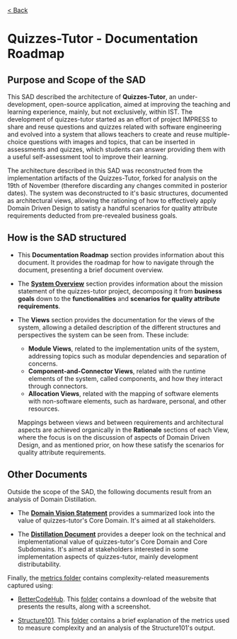 [< Back](SAD.md)

# Quizzes-Tutor - Documentation Roadmap

## Purpose and Scope of the SAD

This SAD described the architecture of **Quizzes-Tutor**, an under-development, open-source application, aimed at improving the teaching and learning experience, mainly, but not exclusively, within IST. The development of quizzes-tutor started as an effort of project IMPRESS to share and reuse questions and quizzes related with software engineering and evolved into a system that allows teachers to create and reuse multiple-choice questions with images and topics, that can be inserted in assessments and quizzes, which students can answer providing them with a useful self-assessment tool to improve their learning. 

The architecture described in this SAD was reconstructed from the implementation artifacts of the Quizzes-Tutor, forked for analysis on the 19th of November (therefore discarding any changes commited in posterior dates). The system was deconstructed to it's basic structures, documented as architectural views, allowing the rationing of how to effectively apply Domain Driven Design to satisty a handful scenarios for quality attribute requirements deducted from pre-revealed business goals.


## How is the SAD structured 

- This **Documentation Roadmap** section provides information about this document. It provides the roadmap for how to navigate through the document, presenting a brief document overview.

- The **[System Overview](system_overview.md)** section provides information about the mission statement of the quizzes-tutor project, decomposing it from **business goals** down to the **functionalities** and **scenarios for quality attribute requirements**. 

- The **Views** section provides the documentation for the views of the system, allowing a detailed description of the different structures and perspectives the system can be seen from. These include:
    - **Module Views**, related to the implementation units of the system, addressing topics such as modular dependencies and separation of concerns.
    - **Component-and-Connector Views**, related with the runtime elements of the system, called components, and how they interact through connectors. 
    - **Allocation Views**, related with the mapping of software elements with non-software elements, such as hardware, personal, and other resources.

    Mappings between views and between requirements and architectural aspects are achieved organically in the **Rationale** sections of each View, where the focus is on the discussion of aspects of Domain Driven Design, and as mentioned prior, on how these satisfy the scenarios for quality attribute requirements.

## Other Documents
Outside the scope of the SAD, the following documents result from an analysis of Domain Distillation. 

- The [**Domain Vision Statement**](domain_vision_statement.md) provides a summarized look into the value of quizzes-tutor's Core Domain. It's aimed at all stakeholders.

- The [**Distillation Document**](distillation_document.md) provides a deeper look on the technical and implementational value of quizzes-tutor's Core Domain and Core Subdomains. It's aimed at stakeholders interested in some implementation aspects of quizzes-tutor, mainly development distributability.

Finally, the [metrics folder](metrics/) contains complexity-related measurements captured using:

- [BetterCodeHub](bettercodehub.com/). This [folder](metrics/better-code-hub) contains a download of the website that presents the results, along with a screenshot.

- [Structure101](structure101.com/). This [folder](metrics/structure101) contains a brief explanation of the metrics used to measure complexity and an analysis of the Structure101's output.
